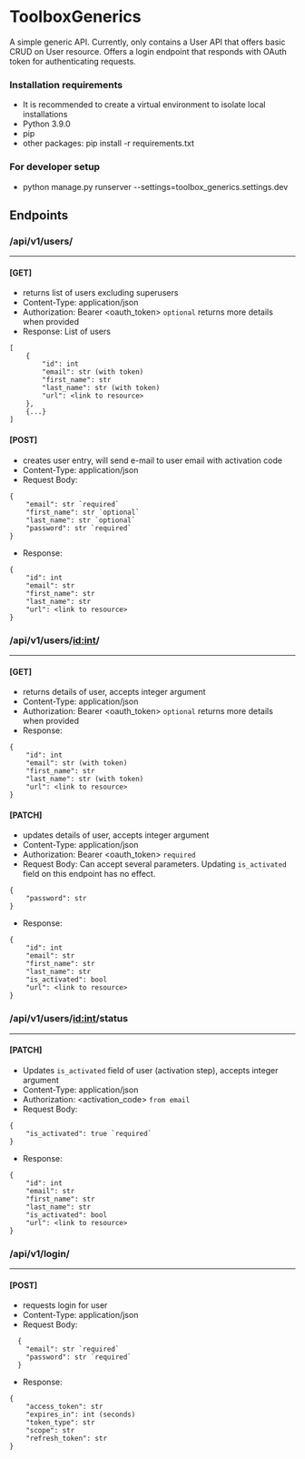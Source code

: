 # ToolboxGenerics
A simple generic API. Currently, only contains a User API that offers basic CRUD on User resource.
Offers a login endpoint that responds with OAuth token for authenticating requests.

### Installation requirements
- It is recommended to create a virtual environment to isolate local installations
- Python 3.9.0
- pip
- other packages: pip install -r requirements.txt

### For developer setup
- python manage.py runserver --settings=toolbox_generics.settings.dev


## Endpoints

### /api/v1/users/
__________________
#### [GET]
- returns list of users excluding superusers
- Content-Type: application/json
- Authorization: Bearer <oauth_token> `optional` returns more details when provided
- Response: List of users
```
[
    {
        "id": int
        "email": str (with token)
        "first_name": str
        "last_name": str (with token)
        "url": <link to resource>
    },
    {...}
]
```
#### [POST]
- creates user entry, will send e-mail to user email with activation code
- Content-Type: application/json
- Request Body:
```
{
    "email": str `required`
    "first_name": str `optional`
    "last_name": str `optional`
    "password": str `required`
}
```
- Response:
```
{
    "id": int
    "email": str
    "first_name": str
    "last_name": str
    "url": <link to resource>
}
```


### /api/v1/users/<id:int>/
___________________________
#### [GET] 
- returns details of user, accepts integer argument
- Content-Type: application/json
- Authorization: Bearer <oauth_token> `optional` returns more details when provided
- Response:
```
{
    "id": int
    "email": str (with token)
    "first_name": str
    "last_name": str (with token)
    "url": <link to resource>
}
```
#### [PATCH]
- updates details of user, accepts integer argument
- Content-Type: application/json
- Authorization: Bearer <oauth_token> `required`
- Request Body: Can accept several parameters. Updating `is_activated` field on this endpoint has no effect.
```
{
    "password": str
}
```
- Response:
```
{
    "id": int
    "email": str
    "first_name": str
    "last_name": str
    "is_activated": bool
    "url": <link to resource>
}
```

### /api/v1/users/<id:int>/status
_________________________________
#### [PATCH]
- Updates `is_activated` field of user (activation step), accepts integer argument
- Content-Type: application/json
- Authorization: <activation_code> `from email`
- Request Body:
```
{
    "is_activated": true `required`
}
```
- Response:
```
{
    "id": int
    "email": str
    "first_name": str
    "last_name": str
    "is_activated": bool
    "url": <link to resource>
}
```


### /api/v1/login/
__________________
#### [POST] 
- requests login for user
- Content-Type: application/json
- Request Body:
```
  {
    "email": str `required`
    "password": str `required`
  }
``` 
- Response:
```
{
    "access_token": str
    "expires_in": int (seconds)
    "token_type": str
    "scope": str
    "refresh_token": str
}
```
